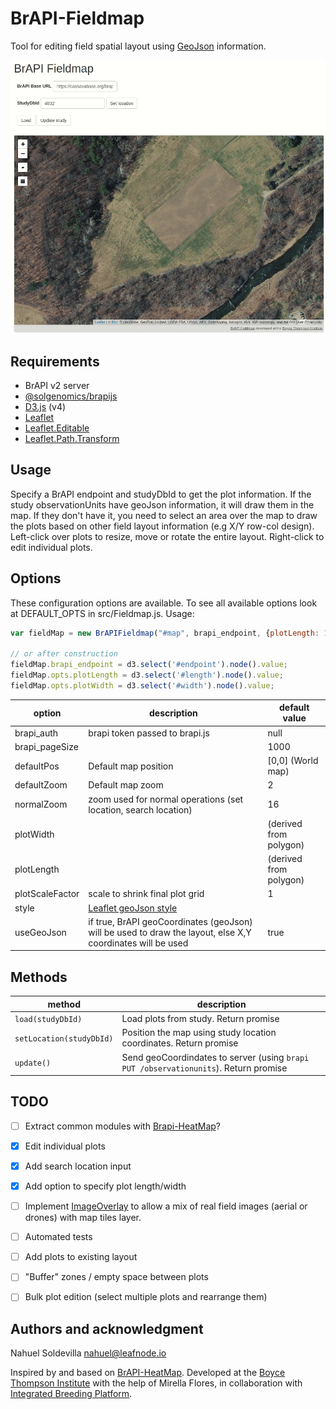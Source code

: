 # BrAPI-Fieldmap

Tool for editing field spatial layout using [GeoJson] information. 

![example demo](images/preview.gif)

## Requirements
- BrAPI v2 server
- [@solgenomics/brapijs](https://github.com/solgenomics/BrAPI.js)
- [D3.js](https://github.com/d3/d3) (v4)
- [Leaflet]
- [Leaflet.Editable]
- [Leaflet.Path.Transform]

## Usage

Specify a BrAPI endpoint and studyDbId to get the plot information. If the study observationUnits have geoJson information, 
it will draw them in the map. If they don't have it, you need to select an area over the map to draw the plots based on
other field layout information (e.g X/Y row-col design).
Left-click over plots to resize, move or rotate the entire layout. Right-click to edit individual plots.  

## Options
These configuration options are available. To see all available options look at DEFAULT_OPTS in src/Fieldmap.js. 
Usage:
```js
var fieldMap = new BrAPIFieldmap("#map", brapi_endpoint, {plotLength: 10});

// or after construction
fieldMap.brapi_endpoint = d3.select('#endpoint').node().value;
fieldMap.opts.plotLength = d3.select('#length').node().value;
fieldMap.opts.plotWidth = d3.select('#width').node().value;
```

| option | description | default value |
| --- | --- | --- |
| brapi_auth | brapi token passed to brapi.js | null |
| brapi_pageSize | | 1000 |
| defaultPos | Default map position | [0,0] (World map) |
| defaultZoom | Default map zoom | 2 |
| normalZoom | zoom used for normal operations (set location, search location) | 16 |
| plotWidth |  | (derived from polygon) |
| plotLength | | (derived from polygon) |
| plotScaleFactor | scale to shrink final plot grid | 1 |
| style | [Leaflet geoJson style](https://leafletjs.com/reference-1.5.1.html#geojson-style)  | | 
| useGeoJson | if true, BrAPI geoCoordinates (geoJson) will be used to draw the layout, else X,Y coordinates will be used | true |

## Methods

| method | description  |
| --- | --- |
| `load(studyDbId)` | Load plots from study. Return promise  |
| `setLocation(studyDbId)` | Position the map using study location coordinates. Return promise  |
| `update()` | Send geoCoordindates to server (using `brapi PUT /observationunits`). Return promise  |

## TODO

- [ ] Extract common modules with [Brapi-HeatMap]?
- [x] Edit individual plots
- [x] Add search location input
- [x] Add option to specify plot length/width
- [ ] Implement [ImageOverlay] to allow a mix of real field images (aerial or drones) with map tiles layer.
- [ ] Automated tests
- [ ] Add plots to existing layout
- [ ] "Buffer" zones / empty space between plots
- [ ] Bulk plot edition (select multiple plots and rearrange them)


## Authors and acknowledgment
Nahuel Soldevilla <nahuel@leafnode.io>

Inspired by and based on [BrAPI-HeatMap]. 
Developed at the [Boyce Thompson Institute] with the help of Mirella Flores, in collaboration with [Integrated Breeding Platform].

[GeoJson]: https://geojson.org/
[BrAPI-HeatMap]: https://github.com/solgenomics/BrAPI-HeatMap
[Leaflet.Editable]: https://github.com/Leaflet/Leaflet.Editable
[Leaflet]: https://leafletjs.com/
[Leaflet.Path.Transform]: https://github.com/w8r/Leaflet.Path.Transform
[Boyce Thompson Institute]: https://btiscience.org/
[Integrated Breeding Platform]: https://integratedbreeding.net/
[ImageOverlay]: https://leafletjs.com/reference-1.0.0.html#imageoverlay
